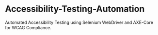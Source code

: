 # Accessibility-Testing-Automation
Automated Accessibility Testing using Selenium WebDriver and AXE-Core for WCAG Compliance.
